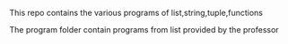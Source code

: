 This repo contains the various programs of list,string,tuple,functions

The program folder contain programs from list provided by the professor
